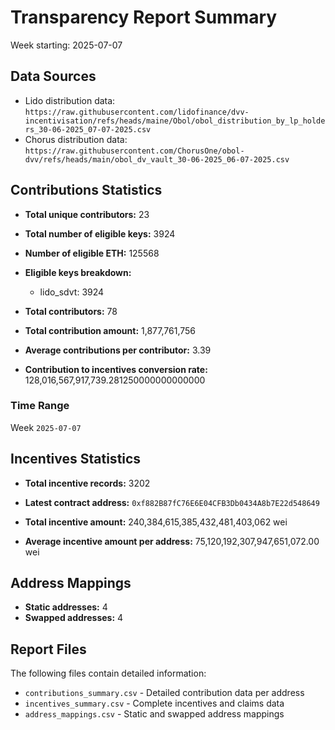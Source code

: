 # Transparency Report Summary
Week starting: 2025-07-07

## Data Sources
- Lido distribution data: `https://raw.githubusercontent.com/lidofinance/dvv-incentivisation/refs/heads/maine/Obol/obol_distribution_by_lp_holders_30-06-2025_07-07-2025.csv`
- Chorus distribution data: `https://raw.githubusercontent.com/ChorusOne/obol-dvv/refs/heads/main/obol_dv_vault_30-06-2025_06-07-2025.csv`

## Contributions Statistics
- **Total unique contributors:** 23
- **Total number of eligible keys:** 3924
- **Number of eligible ETH:** 125568

- **Eligible keys breakdown:**
  - lido_sdvt: 3924

- **Total contributors:** 78
- **Total contribution amount:** 1,877,761,756
- **Average contributions per contributor:** 3.39
- **Contribution to incentives conversion rate:** 128,016,567,917,739.281250000000000000

### Time Range
Week `2025-07-07`

## Incentives Statistics
- **Total incentive records:** 3202
- **Latest contract address:** `0xf882B87fC76E6E04CFB3Db0434A8b7E22d548649`

- **Total incentive amount:** 240,384,615,385,432,481,403,062 wei
- **Average incentive amount per address:** 75,120,192,307,947,651,072.00 wei

## Address Mappings
- **Static addresses:** 4
- **Swapped addresses:** 4

## Report Files
The following files contain detailed information:
- `contributions_summary.csv` - Detailed contribution data per address
- `incentives_summary.csv` - Complete incentives and claims data
- `address_mappings.csv` - Static and swapped address mappings